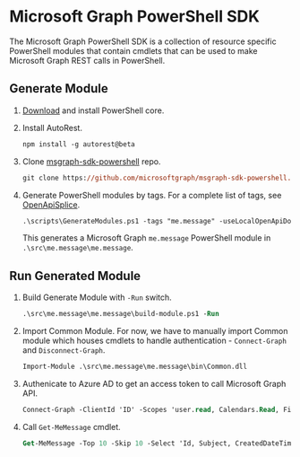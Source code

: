 # Microsoft Graph PowerShell SDK

The Microsoft Graph PowerShell SDK is a collection of resource specific PowerShell modules that contain cmdlets that can be used to make Microsoft Graph REST calls in PowerShell.

## Generate Module

1. [Download](https://github.com/PowerShell/PowerShell/releases/tag/v6.2.2) and install PowerShell core.

2. Install AutoRest.

    ```ps
    npm install -g autorest@beta
    ```

3. Clone [msgraph-sdk-powershell](https://github.com/microsoftgraph/msgraph-sdk-powershell) repo.

    ```ps
    git clone https://github.com/microsoftgraph/msgraph-sdk-powershell.git -b dev
    ```

4. Generate PowerShell modules by tags. For a complete list of tags, see [OpenApiSplice](https://github.com/microsoftgraph/msgraph-openapi-introspection).

    ```ps
    .\scripts\GenerateModules.ps1 -tags "me.message" -useLocalOpenApiDoc
    ```

    This generates a Microsoft Graph `me.message` PowerShell module in `.\src\me.message\me.message`.

## Run Generated Module

1. Build Generate Module with `-Run` switch.

    ```ps
    .\src\me.message\me.message\build-module.ps1 -Run
    ```

2. Import Common Module.
    For now, we have to manually import Common module which houses cmdlets to handle authentication - `Connect-Graph` and `Disconnect-Graph`.

    ```ps
    Import-Module .\src\me.message\me.message\bin\Common.dll  
    ```

3. Authenicate to Azure AD to get an access token to call Microsoft Graph API.

    ```ps
    Connect-Graph -ClientId 'ID' -Scopes 'user.read, Calendars.Read, Files.Read'
    ```

4. Call `Get-MeMessage` cmdlet.

    ```ps
    Get-MeMessage -Top 10 -Skip 10 -Select 'Id, Subject, CreatedDateTime' | Format-Table CreatedDateTime, Subject, Id
    ```
